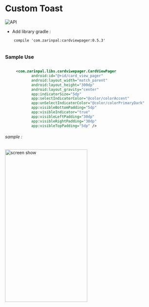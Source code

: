 # Custom Toast

![API](https://img.shields.io/badge/API-14%2B-blue.svg?style=flat)
- Add library gradle : 

```Gradle
    compile 'com.zarinpal:cardviewpager:0.5.3'
        
```
### Sample Use
```XML

     <com.zarinpal.libs.cardviwepager.CardViewPager
            android:id="@+id/card_view_pager"
            android:layout_width="match_parent"
            android:layout_height="300dp"
            android:layout_gravity="center"
            app:indicatorSize="5dp"
            app:selectIndicatorColor="@color/colorAccent"
            app:unSelectIndicatorColor="@color/colorPrimaryDark"
            app:visibleBottomPadding="5dp"
            app:visibleIndicator="true"
            app:visibleLeftPadding="30dp"
            app:visibleRightPadding="30dp"
            app:visibleTopPadding="5dp" />

```

###### sample : 

<img src="https://raw.githubusercontent.com/FarshidRoohi/cardViewPager/master/image/sample_image.png" alt="screen show" width="270px" height="500px">